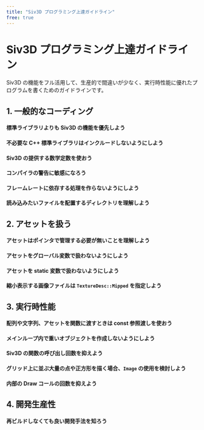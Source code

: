 ```yaml
---
title: "Siv3D プログラミング上達ガイドライン"
free: true
---
```


# Siv3D プログラミング上達ガイドライン
Siv3D の機能をフル活用して、生産的で間違いが少なく、実行時性能に優れたプログラムを書くためのガイドラインです。

## 1. 一般的なコーディング

#### 標準ライブラリよりも Siv3D の機能を優先しよう


#### 不必要な C++ 標準ライブラリはインクルードしないようにしよう


#### Siv3D の提供する数学定数を使おう


#### コンパイラの警告に敏感になろう


#### フレームレートに依存する処理を作らないようにしよう


#### 読み込みたいファイルを配置するディレクトリを理解しよう




## 2. アセットを扱う

#### アセットはポインタで管理する必要が無いことを理解しよう

#### アセットをグローバル変数で扱わないようにしよう

#### アセットを static 変数で扱わないようにしよう

#### 縮小表示する画像ファイルは `TextureDesc::Mipped` を指定しよう


## 3. 実行時性能

#### 配列や文字列、アセットを関数に渡すときは const 参照渡しを使おう

#### メインループ内で重いオブジェクトを作成しないようにしよう

#### Siv3D の関数の呼び出し回数を抑えよう

#### グリッド上に並ぶ大量の点や正方形を描く場合、`Image` の使用を検討しよう

#### 内部の Draw コールの回数を抑えよう


## 4. 開発生産性

#### 再ビルドしなくても良い開発手法を知ろう





